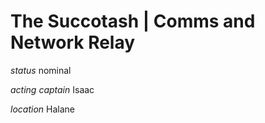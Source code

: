 # The Succotash | Comms and Network Relay

*status* nominal

*acting captain* Isaac

*location* Halane
